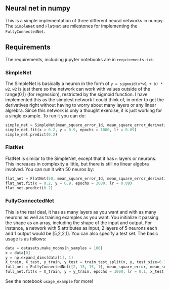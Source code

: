 ## Neural net in numpy

This is a simple implementation of three different neural networks in numpy. The ```SimpleNet``` and ```FlatNet``` are milestones for implementing the ```FullyConnectedNet```.

## Requirements

The requirements, including jupyter notebooks are in ```requirements.txt```.

### SimpleNet

The SimpleNet is basically a neuron in the form of ```y = sigmoid(x*w1 + b) * w2```. ```w2``` is just there so the network can work with values outside of the range(0,1) (for regression), restricted by the sigmoid function. I have implemented this as the simplest network I could think of, in order to get the derivatives right without having to worry about many layers or any linear algrebra. Since this network is only a thought exercise, it is just working for a single example. To run it you can do:

```python
simple_net = SimpleNet(mean_square_error_1d, mean_square_error_derivative, sigmoid, sigmoid_derivative) 
simple_net.fit(x = 0.2, y = 0.9, epochs = 1000, lr = 0.09) 
simple_net.predict(0.2) 
```

### FlatNet

FlatNet is similar to the SimpleNet, except that it has ```n``` layers or neurons. This increases in complexity a little, but there is still no linear algebra involved. You can run it with 50 neuros by:
```python
flat_net = FlatNet(50, mean_square_error_1d, mean_square_error_derivative, sigmoid, sigmoid_derivative)
flat_net.fit(x = 0.2, y = 0.9, epochs = 3000, lr = 0.09)
flat_net.predict(0.2)
```

### FullyConnectedNet

This is the real deal, it has as many layers as you want and with as many neurons as well as training examples as you want. You initialize it passing the shape as an array, including the shape of the input and output. For instance, a network with 5 attributes as input, 2 layers of 5 neurons each and 1 output would be [5,2,2,1]. You can also specify a test set. The basic usage is as follows:
```python
data = datasets.make_moons(n_samples = 100)
x = data[0]
y = np.expand_dims(data[1], 1)
X_train, X_test, y_train, y_test = train_test_split(x, y, test_size=0.33)
full_net = FullyConnectedNet([2, 15, 15, 1], mean_square_error, mean_square_error_derivative, sigmoid, sigmoid_derivative)
full_net.fit(x = X_train, y = y_train, epochs = 1000, lr = 0.1, x_test = X_test, y_test = y_test)
```

See the notebook ```usage_example``` for more!

